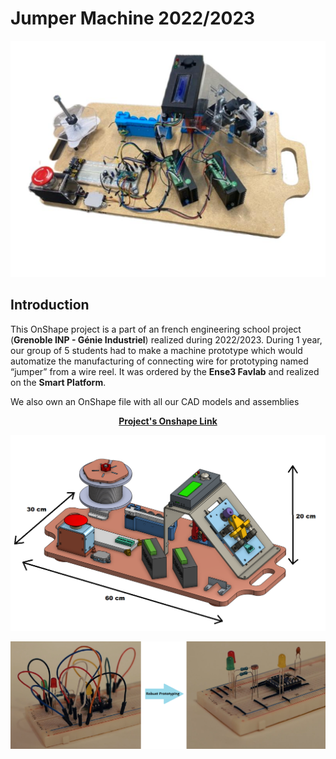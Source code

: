  <h1> Jumper Machine 2022/2023 </h1>

![Jumper Machine final prototype](<Sources/Images/Final prototype.jpg>)

## Introduction
This OnShape project is a part of an french engineering school project (**Grenoble INP - Génie Industriel**) realized during 2022/2023. During 1 year, our group of 5 students had to make a machine prototype which would automatize the manufacturing of connecting wire for prototyping  named “jumper” from a wire reel. It was ordered by the **Ense3 Favlab** and realized on the **Smart Platform**.

We also own an OnShape file with all our CAD models and assemblies 
<center>

**[<span font-size:7em> Project's Onshape Link </span>](https://cad.onshape.com/documents/e23f2a9b7d5cbfc350862d24/w/3bd71b5e537bce5bc2623e5e/e/d0d5c7eefa7db94f148151a4)**

</center>

 
![3D view with dimensions](<Sources/Images/IMG_CAD/dimension.png>)

![Utility of jumpers in prototyping](<Sources/Images/utility of jumpers.png>)
